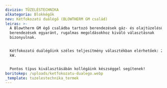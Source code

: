 ```yaml
---
divizio: TÜZELÉSTECHNIKA
alkategoria: Blokkégők
nev: Kétfokozatú duálégő (BLOWTHERM GM család)
leiras: >-
  A Blowtherm GM égő családba tartozó berendezések gáz- és olajtüzelésű
  berendezések egyaránt, rugalmas megoldásokhoz kiváló választásnak
  bizonyulnak. 


  Kétfokozatú duálégőink széles teljesítmény választékban elérhetőek: 22- 232
  kW.


  Pontos típus kiválasztásábán kollégáink készséggel segítenek!  
boritokep: /uploads/ketfokozatu-dualego.webp
_template: tuzelestechnika_termek
---
```


